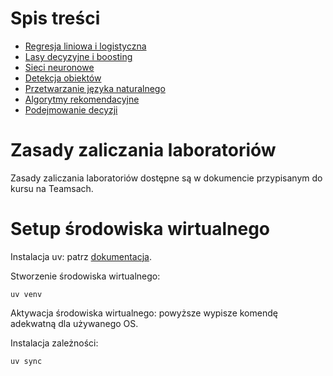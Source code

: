 # Spis treści

* [Regresja liniowa i logistyczna](lab1/Readme.md)
* [Lasy decyzyjne i boosting](lab2/Readme.md)
* [Sieci neuronowe](lab3/Readme.md)
* [Detekcja obiektów](lab4/Readme.md)
* [Przetwarzanie języka naturalnego](lab5/Readme.md)
* [Algorytmy rekomendacyjne](lab6/Readme.md)
* [Podejmowanie decyzji](lab7/Readme.md)

# Zasady zaliczania laboratoriów

Zasady zaliczania laboratoriów dostępne są w dokumencie przypisanym do kursu na Teamsach.

# Setup środowiska wirtualnego 

Instalacja uv: patrz [dokumentacja](https://docs.astral.sh/uv/getting-started/installation/).

Stworzenie środowiska wirtualnego:
```shell
uv venv
```

Aktywacja środowiska wirtualnego: powyższe wypisze komendę adekwatną dla używanego OS.

Instalacja zależności:
```shell
uv sync
```
